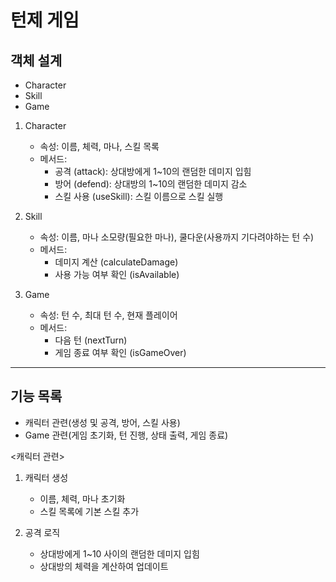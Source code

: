 # 턴제 게임
## 객체 설계
- Character
- Skill
- Game

1. Character
    - 속성: 이름, 체력, 마나, 스킬 목록
    - 메서드:
        - 공격 (attack): 상대방에게 1~10의 랜덤한 데미지 입힘
        - 방어 (defend): 상대방의 1~10의 랜덤한 데미지 감소
        - 스킬 사용 (useSkill): 스킬 이름으로 스킬 실행

2. Skill
    - 속성: 이름, 마나 소모량(필요한 마나), 쿨다운(사용까지 기다려야하는 턴 수)
    - 메서드:
        - 데미지 계산 (calculateDamage)
        - 사용 가능 여부 확인 (isAvailable)

3. Game
    - 속성: 턴 수, 최대 턴 수, 현재 플레이어
    - 메서드:
        - 다음 턴 (nextTurn)
        - 게임 종료 여부 확인 (isGameOver)

---

## 기능 목록
- 캐릭터 관련(생성 및 공격, 방어, 스킬 사용)
- Game 관련(게임 초기화, 턴 진행, 상태 출력, 게임 종료)

<캐릭터 관련>
1. 캐릭터 생성
   - 이름, 체력, 마나 초기화
   - 스킬 목록에 기본 스킬 추가

2. 공격 로직
   - 상대방에게 1~10 사이의 랜덤한 데미지 입힘
   - 상대방의 체력을 계산하여 업데이트
